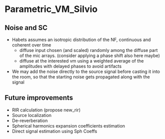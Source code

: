 # Parametric_VM_Silvio

## Noise and SC
+ Habets assumes an isotropic distribution of the NF, continuous 
  and coherent over time
  + diffuse input chosen (and scaled) randomly among the diffuse part of 
    the mic arrays. (consider applying a phase shift also here maybe)
  + diffuse at the interested vm using
    a weighted average of the amplitudes with delayed phases to 
    avoid artifacts 
+ We may add the noise directly to the source signal before casting 
  it into the room, so that the starting noise gets propagated 
  along with the signal

## Future improvements
+ RIR calculation (propose new_rir)
+ Source localization
+ De-reverberation
+ Spherical harmonics expansion coefficients estimation
+ Direct signal estimation using Sph Coeffs

